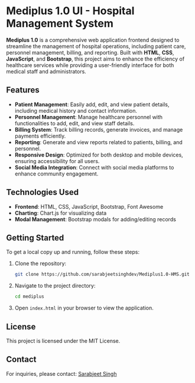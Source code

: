 # Mediplus 1.0 UI - Hospital Management System

**Mediplus 1.0** is a comprehensive web application frontend designed to streamline the management of hospital operations, including patient care, personnel management, billing, and reporting. Built with **HTML**, **CSS**, **JavaScript**, and **Bootstrap**, this project aims to enhance the efficiency of healthcare services while providing a user-friendly interface for both medical staff and administrators.

## Features

- **Patient Management**: Easily add, edit, and view patient details, including medical history and contact information.
- **Personnel Management**: Manage healthcare personnel with functionalities to add, edit, and view staff details.
- **Billing System**: Track billing records, generate invoices, and manage payments efficiently.
- **Reporting**: Generate and view reports related to patients, billing, and personnel.
- **Responsive Design**: Optimized for both desktop and mobile devices, ensuring accessibility for all users.
- **Social Media Integration**: Connect with social media platforms to enhance community engagement.

## Technologies Used

- **Frontend**: HTML, CSS, JavaScript, Bootstrap, Font Awesome
- **Charting**: Chart.js for visualizing data
- **Modal Management**: Bootstrap modals for adding/editing records

## Getting Started

To get a local copy up and running, follow these steps:

1. Clone the repository:
   ```bash
   git clone https://github.com/sarabjeetsinghdev/Mediplus1.0-HMS.git
   ```
2. Navigate to the project directory:
   ```bash
   cd mediplus
   ```
3. Open `index.html` in your browser to view the application.

## License

This project is licensed under the MIT License.

## Contact

For inquiries, please contact: [Sarabjeet Singh](mailto:sarabjeetdevworks@gmail.com)

